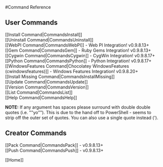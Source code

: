 #Command Reference
## User Commands
[[Install Command|CommandsInstall]]  
[[Uninstall Command|CommandsUninstall]]  
[[WebPI Command|CommandsWebPI]] - Web PI Integration! v0.9.8.13+  
[[Gem Command|CommandsGem]] - Ruby Gems Integration! v0.9.8.13+  
[[Cygwin Command|CommandsCygwin]] - CygWin Integration! v0.9.8.17+  
[[Python Command|CommandsPython]] - Python Integration! v0.9.8.17+  
[[WindowsFeatures Command|Chocolatey WindowsFeatures (cwindowsfeatures)]] - Windows Features Integration! v0.9.8.20+  
[[Install Missing Command|CommandsInstallMissing]]  
[[Update Command|CommandsUpdate]]  
[[Version Command|CommandsVersion]]  
[[List Command|CommandsList]]  
[[Help Command|CommandsHelp]]  

**NOTE:** If any argument has spaces please surround with double double quotes (i.e. ""yo""). This is due to the hand off to PowerShell - seems to strip off the outer set of quotes. You can also use a single quote instead (').  
  
## Creator Commands
[[Pack Command|CommandsPack]] - v0.9.8.13+  
[[Push Command|CommandsPush]] - v0.9.8.13+  
  
[[Home]]  